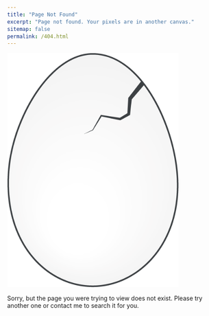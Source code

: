 ```yaml
---
title: "Page Not Found"
excerpt: "Page not found. Your pixels are in another canvas."
sitemap: false
permalink: /404.html
---
```


<img src="assets/images/ppia_logo_egg.png" alt="Principia"  width="400">

<br>
<p align="center" markdown="1">

Sorry, but the page you were trying to view does not exist.
Please try another one or contact me to search it for you.

</p>

